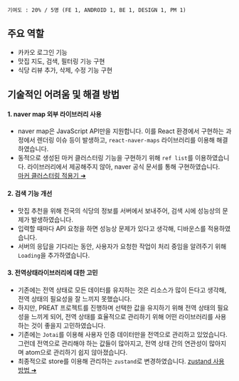 `기여도 : 20% / 5명 (FE 1, ANDROID 1, BE 1, DESIGN 1, PM 1)`
## 주요 역할
- 카카오 로그인 기능
- 맛집 지도, 검색, 필터링 기능 구현
- 식당 리뷰 추가, 삭제, 수정 기능 구현

## 기술적인 어려움 및 해결 방법
#### 1. naver map 외부 라이브러리 사용
- naver map은 JavaScript API만을 지원합니다. 이를 React 환경에서 구현하는 과정에서 렌더링 이슈 등이 발생하고, `react-naver-maps` 라이브러리를 이용해 해결하였습니다.
- 동적으로 생성된 마커 클러스터링 기능을 구현하기 위해 `ref list`를 이용하였습니다. 라이브러리에서 제공해주지 않아, naver 공식 문서를 통해 구현하였습니다.   
 [마커 클러스터링 적용기 ➜](https://velog.io/@sumi-0011/naver-marker-clustering-2)

#### 2. 검색 기능 개선
- 맛집 추천을 위해 전국의 식당의 정보를 서버에서 보내주어, 검색 시에 성능상의 문제가 발생하였습니다. 
- 입력할 때마다 API 요청을 하면 성능상 문제가 있다고 생각해, 디바운스를 적용하였습니다. 
- 서버의 응답을 기다리는 동안, 사용자가 요청한 작업이 처리 중임을 알려주기 위해 `Loading`을 추가하였습니다.


#### 3. 전역상태라이브러리에 대한 고민
- 기존에는 전역 상태로 모든 데이터를 유지하는 것은 리소스가 많이 든다고 생각해, 전역 상태의 필요성을 잘 느끼지 못했습니다. 
- 하지만, PREAT 프로젝트를 진행하며 선택한 값을 유지하기 위해 전역 상태의 필요성을 느끼게 되어, 전역 상태를 효율적으로 관리하기 위해 어떤 라이브러리를 사용하는 것이 좋을지 고민하였습니다.
- 기존에는 `Jotai`를 이용해 사용자 인증 데이터만을 전역으로 관리하고 있었습니다. 그런데 전역으로 관리해야 하는 값들이 많아지고, 전역 상태 간의 연관성이 많아지며 atom으로 관리하기 쉽지 않아졌습니다. 
- 최종적으로 store를 이용해 관리하는 `zustand`로 변경하였습니다. [zustand 사용 방법 ➜](https://github.com/orgs/TEAM-PREAT/discussions)